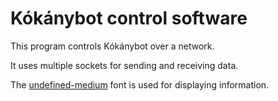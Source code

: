 # Kókánybot control software

This program controls Kókánybot over a network.

It uses multiple sockets for sending and receiving data.

The [undefined-medium](https://undefined-medium.com/) font is used for displaying information.
